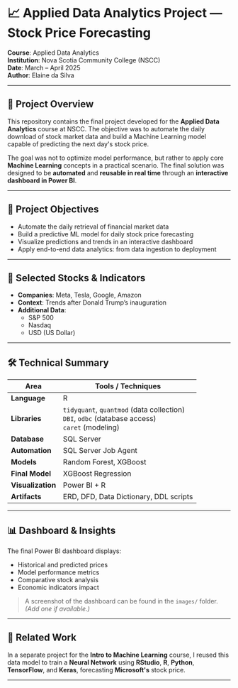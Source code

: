 # 📈 Applied Data Analytics Project — Stock Price Forecasting

**Course**: Applied Data Analytics  
**Institution**: Nova Scotia Community College (NSCC)  
**Date**: March – April 2025  
**Author**: Elaine da Silva  

---

## 📌 Project Overview

This repository contains the final project developed for the **Applied Data Analytics** course at NSCC. The objective was to automate the daily download of stock market data and build a Machine Learning model capable of predicting the next day's stock price.

The goal was not to optimize model performance, but rather to apply core **Machine Learning** concepts in a practical scenario. The final solution was designed to be **automated** and **reusable in real time** through an **interactive dashboard in Power BI**.

---

## 🎯 Project Objectives

- Automate the daily retrieval of financial market data
- Build a predictive ML model for daily stock price forecasting
- Visualize predictions and trends in an interactive dashboard
- Apply end-to-end data analytics: from data ingestion to deployment

---

## 🧪 Selected Stocks & Indicators

- **Companies**: Meta, Tesla, Google, Amazon
- **Context**: Trends after Donald Trump’s inauguration
- **Additional Data**:
  - S&P 500
  - Nasdaq
  - USD (US Dollar)

---

## 🛠️ Technical Summary

| Area           | Tools / Techniques                                                                 |
|----------------|--------------------------------------------------------------------------------------|
| **Language**   | R                                                                                   |
| **Libraries**  | `tidyquant`, `quantmod` (data collection)<br>`DBI`, `odbc` (database access)<br>`caret` (modeling) |
| **Database**   | SQL Server                                                                          |
| **Automation** | SQL Server Job Agent                                                                |
| **Models**     | Random Forest, XGBoost                                                              |
| **Final Model**| XGBoost Regression                                                                  |
| **Visualization** | Power BI + R                                                                     |
| **Artifacts**  | ERD, DFD, Data Dictionary, DDL scripts                                              |

---

## 📊 Dashboard & Insights

The final Power BI dashboard displays:

- Historical and predicted prices
- Model performance metrics
- Comparative stock analysis
- Economic indicators impact

> A screenshot of the dashboard can be found in the `images/` folder. *(Add one if available.)*

---

## 🧠 Related Work

In a separate project for the **Intro to Machine Learning** course, I reused this data model to train a **Neural Network** using **RStudio**, **R**, **Python**, **TensorFlow**, and **Keras**, forecasting **Microsoft's** stock price.

---



